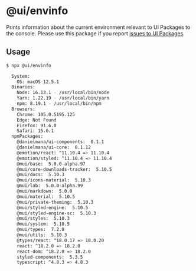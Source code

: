 # @ui/envinfo

Prints information about the current environment relevant to UI Packages to the console.
Please use this package if you report [issues to UI Packages](https://github.com/danielmana/ui-packages/issues).

## Usage

```bash
$ npx @ui/envinfo

  System:
    OS: macOS 12.5.1
  Binaries:
    Node: 16.13.1 - /usr/local/bin/node
    Yarn: 1.22.19 - /usr/local/bin/yarn
    npm: 8.19.1 - /usr/local/bin/npm
  Browsers:
    Chrome: 105.0.5195.125
    Edge: Not Found
    Firefox: 91.6.0
    Safari: 15.6.1
  npmPackages:
    @danielmana/ui-components:  0.1.1
    @danielmana/ui-core:  0.1.12
    @emotion/react: ^11.10.4 => 11.10.4
    @emotion/styled: ^11.10.4 => 11.10.4
    @mui/base:  5.0.0-alpha.97
    @mui/core-downloads-tracker:  5.10.5
    @mui/docs:  5.10.3
    @mui/icons-material:  5.10.3
    @mui/lab:  5.0.0-alpha.99
    @mui/markdown:  5.0.0
    @mui/material:  5.10.5
    @mui/private-theming:  5.10.3
    @mui/styled-engine:  5.10.5
    @mui/styled-engine-sc:  5.10.3
    @mui/styles:  5.10.3
    @mui/system:  5.10.5
    @mui/types:  7.2.0
    @mui/utils:  5.10.3
    @types/react: ^18.0.17 => 18.0.20
    react: ^18.2.0 => 18.2.0
    react-dom: ^18.2.0 => 18.2.0
    styled-components:  5.3.5
    typescript: ^4.8.3 => 4.8.3
```
